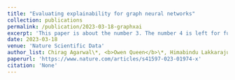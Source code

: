 ```yaml
---
title: "Evaluating explainability for graph neural networks"
collection: publications
permalink: /publication/2023-03-18-graphxai
excerpt: 'This paper is about the number 3. The number 4 is left for future work.'
date: 2023-03-18
venue: 'Nature Scientific Data'
author_list: Chirag Agarwal\*, <b>Owen Queen</b>\*, Himabindu Lakkaraju, Marinka Zitnik 
paperurl: 'https://www.nature.com/articles/s41597-023-01974-x'
citation: 'None'
---
```


